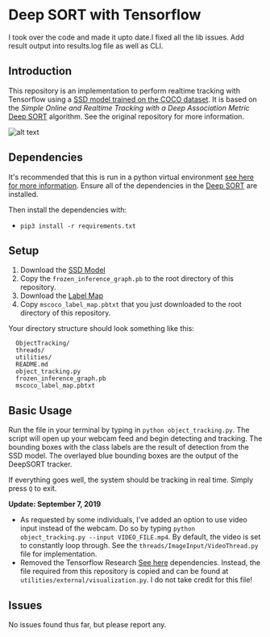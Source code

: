 # Deep SORT with Tensorflow

I took over the code and made it upto date.I fixed all the lib issues.
Add result output into results.log file as well as CLI.

## Introduction

This repository is an implementation to perform realtime tracking with Tensorflow using a [SSD model trained on the COCO dataset](https://github.com/tensorflow/models/blob/master/research/object_detection/g3doc/detection_model_zoo.md). It is based on the *Simple Online and Realtime Tracking with a Deep Association Metric* [Deep SORT](https://github.com/nwojke/deep_sort) algorithm. See the original repository for more information.

![alt text](https://github.com/omarabid59/TensorflowDeepSortTracking/blob/master/output_9Diy2e.gif)

## Dependencies
It's recommended that this is run in a python virtual environment [see here for more information](https://docs.python.org/3/library/venv.html). Ensure all of the dependencies in the [Deep SORT](https://github.com/nwojke/deep_sort) are installed.

Then install the dependencies with:
- `pip3 install -r requirements.txt`


## Setup
1. Download the [SSD Model](http://download.tensorflow.org/models/object_detection/ssd_inception_v2_coco_2018_01_28.tar.gz)
2. Copy the ```frozen_inference_graph.pb``` to the root directory of this repository.
3. Download the [Label Map](https://raw.githubusercontent.com/tensorflow/models/master/research/object_detection/data/mscoco_label_map.pbtxt)
4. Copy ```mscoco_label_map.pbtxt``` that you just downloaded to the root directory of this repository.

Your directory structure should look something like this:
```
  ObjectTracking/
  threads/
  utilities/
  README.md
  object_tracking.py
  frozen_inference_graph.pb
  mscoco_label_map.pbtxt
```

## Basic Usage
Run the file in your terminal by typing in ```python object_tracking.py```. The script will open up your webcam feed and begin detecting and tracking. The bounding boxes with the class labels are the result of detection from the SSD model. The overlayed blue bounding boxes are the output of the DeepSORT tracker.

If everything goes well, the system should be tracking in real time. Simply press ```Q``` to exit.

**Update: September 7, 2019**
- As requested by some individuals, I've added an option to use video input instead of the webcam. Do so by typing `python object_tracking.py --input VIDEO_FILE.mp4`. By default, the video is set to constantly loop through. See the `threads/ImageInput/VideoThread.py` file for implementation.
- Removed the Tensorflow Research [See here](https://github.com/tensorflow/models/blob/master/research/object_detection/g3doc/installation.md) dependencies. Instead, the file required from this repository is copied and can be found at `utilities/external/visualization.py`. I do not take credit for this file!

## Issues
No issues found thus far, but please report any.
